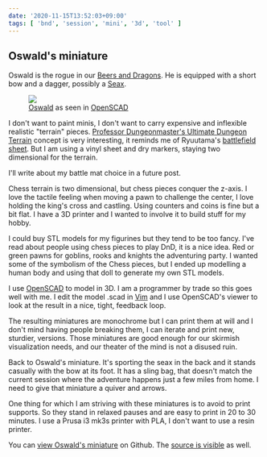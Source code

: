 ```yaml
---
date: '2020-11-15T13:52:03+09:00'
tags: [ 'bnd', 'session', 'mini', '3d', 'tool' ]
---
```


## Oswald's miniature

Oswald is the rogue in our [Beers and Dragons](index.html?tag=bnd). He is equipped with a short bow and a dagger, possibly a [Seax](https://en.wikipedia.org/wiki/Seax).

<figure class="right">
<img src="images/20201115_oswald.png" loading="lazy" />
<figcaption><a href="https://github.com/jmettraux/rpg.scad/blob/4f8332e381de87864bd83d9c64570d7684a86e59/_stl/mini_oswald.stl">Oswald</a> as seen in <a href="https://www.openscad.org/">OpenSCAD</a></figcaption>
</figure>

I don't want to paint minis, I don't want to carry expensive and inflexible realistic "terrain" pieces. [Professor Dungeonmaster's Ultimate Dungeon Terrain](https://www.youtube.com/watch?v=dQqhTiE7i84) concept is very interesting, it reminds me of Ryuutama's [battlefield sheet](http://kotohi.com/ryuutama/ryuutama-the-game/). But I am using a vinyl sheet and dry markers, staying two dimensional for the terrain.

I'll write about my battle mat choice in a future post.

Chess terrain is two dimensional, but chess pieces conquer the z-axis. I love the tactile feeling when moving a pawn to challenge the center, I love holding the king's cross and castling. Using counters and coins is fine but a bit flat. I have a 3D printer and I wanted to involve it to build stuff for my hobby.

I could buy STL models for my figurines but they tend to be too fancy. I've read about people using chess pieces to play DnD, it is a nice idea. Red or green pawns for goblins, rooks and knights the adventuring party. I wanted some of the symbolism of the Chess pieces, but I ended up modelling a human body and using that doll to generate my own STL models.

I use [OpenSCAD](https://openscad.org) to model in 3D. I am a programmer by trade so this goes well with me. I edit the model .scad in [Vim](https://www.vim.org) and I use OpenSCAD's viewer to look at the result in a nice, tight, feedback loop.

The resulting miniatures are monochrome but I can print them at will and I don't mind having people breaking them, I can iterate and print new, sturdier, versions. Those miniatures are good enough for our skirmish visualization needs, and our theater of the mind is not a disused ruin.

Back to Oswald's miniature. It's sporting the seax in the back and it stands casually with the bow at its foot. It has a sling bag, that doesn't match the current session where the adventure happens just a few miles from home. I need to give that miniature a quiver and arrows.

One thing for which I am striving with these miniatures is to avoid to print supports. So they stand in relaxed pauses and are easy to print in 20 to 30 minutes. I use a Prusa i3 mk3s printer with PLA, I don't want to use a resin printer.

You can [view Oswald's miniature](https://github.com/jmettraux/rpg.scad/blob/4f8332e381de87864bd83d9c64570d7684a86e59/_stl/mini_oswald.stl) on Github. The [source is visible](https://github.com/jmettraux/rpg.scad/blob/4f8332e381de87864bd83d9c64570d7684a86e59/minis/oswald.scad) as well.

